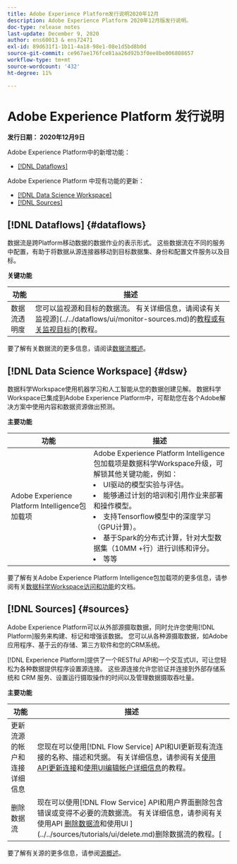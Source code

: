 ```yaml
---
title: Adobe Experience Platform发行说明2020年12月
description: Adobe Experience Platform 2020年12月版发行说明。
doc-type: release notes
last-update: December 9, 2020
author: ens60013 & ens72471
exl-id: 89d631f1-1b11-4a18-98e1-08e1d5bd8b0d
source-git-commit: ce967ae176fce81aa26d92b3f0ee8be006808657
workflow-type: tm+mt
source-wordcount: '432'
ht-degree: 11%

---
```


# Adobe Experience Platform 发行说明

**发行日期： 2020年12月9日**

Adobe Experience Platform中的新增功能：

- [[!DNL Dataflows]](#dataflows)

Adobe Experience Platform 中现有功能的更新：

- [[!DNL Data Science Workspace]](#dsw)
- [[!DNL Sources]](#sources)

## [!DNL Dataflows] {#dataflows}

数据流是跨Platform移动数据的数据作业的表示形式。 这些数据流在不同的服务中配置，有助于将数据从源连接器移动到目标数据集、身份和配置文件服务以及目标。

**关键功能**

| 功能 | 描述 |
| ------- | ----------- |
| 数据流透明度 | 您可以监视源和目标的数据流。 有关详细信息，请阅读有关监视源](../../dataflows/ui/monitor-sources.md)的[教程或有关监视目标](../../dataflows/ui/monitor-destinations.md)的[教程。 |

要了解有关数据流的更多信息，请阅读[数据流概述](../../dataflows/home.md)。

## [!DNL Data Science Workspace] {#dsw}

数据科学Workspace使用机器学习和人工智能从您的数据创建见解。 数据科学Workspace已集成到Adobe Experience Platform中，可帮助您在各个Adobe解决方案中使用内容和数据资源做出预测。

**主要功能**

| 功能 | 描述 |
| --- | ---|
| Adobe Experience Platform Intelligence包加载项 | Adobe Experience Platform Intelligence包加载项是数据科学Workspace升级，可解锁其他关键功能，例如： <li> UI驱动的模型实验与评估。</li><li> 能够通过计划的培训和引用作业来部署和操作模型。</li><li> 支持Tensorflow模型中的深度学习（GPU计算）。</li><li> 基于Spark的分布式计算，针对大型数据集（10MM +行）进行训练和评分。</li><li>等等</li> |

要了解有关Adobe Experience Platform Intelligence包加载项的更多信息，请参阅有关[数据科学Workspace访问和功能](../../data-science-workspace/access-features-dsw.md)的文档。

## [!DNL Sources] {#sources}

Adobe Experience Platform可以从外部源摄取数据，同时允许您使用[!DNL Platform]服务来构建、标记和增强该数据。 您可以从各种源摄取数据，如Adobe应用程序、基于云的存储、第三方软件和您的CRM系统。

[!DNL Experience Platform]提供了一个RESTful API和一个交互式UI，可让您轻松为各种数据提供程序设置源连接。 这些源连接允许您验证并连接到外部存储系统和 CRM 服务、设置运行摄取操作的时间以及管理数据摄取吞吐量。

**主要功能**

| 功能 | 描述 |
| ------- | ----------- |
| 更新流源的帐户和连接详细信息 | 您现在可以使用[!DNL Flow Service] API和UI更新现有流连接的名称、描述和凭据。 有关详细信息，请参阅有关[使用API更新连接](../../sources/tutorials/api/update.md)和[使用UI编辑帐户详细信息](../../sources/tutorials/ui/monitor.md)的教程。 |
| 删除数据流 | 现在可以使用[!DNL Flow Service] API和用户界面删除包含错误或变得不必要的流数据流。 有关详细信息，请参阅有关使用API [删除数据流](../../sources/tutorials/api/delete-dataflows.md)和使用UI ](../../sources/tutorials/ui/delete.md)删除数据流的教程。[ |

要了解有关源的更多信息，请参阅[源概述](../../sources/home.md)。
